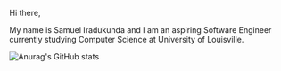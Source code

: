 Hi there, 

My name is Samuel Iradukunda and I am an aspiring Software Engineer currently studying Computer Science at University of Louisville.

![Anurag's GitHub stats](https://github-readme-stats.vercel.app/api?username=iradukundas&show_icons=true&theme=gruvbox)

